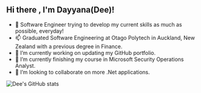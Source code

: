 ## Hi there , I'm Dayyana(Dee)!


- 💬 Software Engineer trying to develop my current skills as much as possible, everyday!
- 📫 Graduated Software Engineering at Otago Polytech in Auckland, New Zealand with a previous degree in Finance.
- 🔭 I’m currently working on updating my GitHub portfolio.
- 🌱 I’m currently finishing my course in Microsoft Security Operations Analyst.
- 👯 I’m looking to collaborate on more .Net applications.

![Dee's GitHub stats](https://github-readme-stats.vercel.app/api?username=dayydayy8888&show_icons=true&theme=radical)

